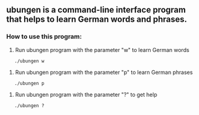 ## ubungen is a command-line interface program that helps to learn German words and phrases. 

### How to use this program: 
1. Run ubungen program with the parameter "w" to learn German words
```console
   ./ubungen w
```
1. Run ubungen program with the parameter "p" to learn German phrases
```console
   ./ubungen p
```
1. Run ubungen program with the parameter "?" to get help
```console
   ./ubungen ?
```